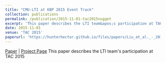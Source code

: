 ```yaml
---
title: "CMU-LTI at KBP 2015 Event Track"
collection: publications
permalink: /publication/2015-11-01-tac2015nugget
excerpt: 'This paper describes the LTI team&apos;s participation at TAC 2015'
date: 2015-11-01
venue: 'TAC 2015'
paperurl: 'https://hunterhector.github.io/files/papers/Liu_et_al._-_2015_-_CMU-LTI_at_KBP_2015_Event_Track.pdf'
---
```

[Paper](https://hunterhector.github.io/files/papers/Liu_et_al._-_2015_-_CMU-LTI_at_KBP_2015_Event_Track.pdf) \| [Project Page](#) This paper describes the LTI team&apos;s participation at TAC 2015
